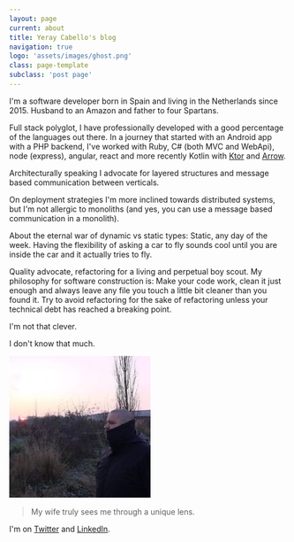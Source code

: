 ```yaml
---
layout: page
current: about
title: Yeray Cabello's blog
navigation: true
logo: 'assets/images/ghost.png'
class: page-template
subclass: 'post page'
---
```


I'm a software developer born in Spain and living in the Netherlands since 2015. Husband to an Amazon and father to four Spartans.

Full stack polyglot, I have professionally developed with a good percentage of the languages out there. In a journey that started with an Android app with a PHP
backend, I've worked with Ruby, C# (both MVC and WebApi), node (express), angular, react and more recently Kotlin with [Ktor](https://ktor.io/) and
[Arrow](https://arrow-kt.io/).

Architecturally speaking I advocate for layered structures and message based communication between verticals.

On deployment strategies I'm more inclined towards distributed systems, but I'm not allergic to monoliths (and yes, you can use a message based communication
in a monolith).

About the eternal war of dynamic vs static types: Static, any day of the week. Having the flexibility of asking a car to fly sounds cool until you are inside
the car and it actually tries to fly.

Quality advocate, refactoring for a living and perpetual boy scout. My philosophy for software construction is: Make your code work, clean it just enough and
always leave any file you touch a little bit cleaner than you found it. Try to avoid refactoring for the sake of refactoring unless your technical debt has
reached a breaking point. 

I'm not that clever.

I don't know that much.

<img src="../assets/images/portrait.png" alt="My portrait pic" style="width:256px;height:256px">

> My wife truly sees me through a unique lens.

I'm on [Twitter](https://www.twitter.com/jycabello) and [LinkedIn](https://www.linkedin.com/in/jycabello/).
